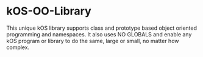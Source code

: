 # kOS-OO-Library
This unique kOS library supports class and prototype based object oriented programming and namespaces.  It also uses NO GLOBALS and enable any kOS program or library to do the same, large or small, no matter how complex.
